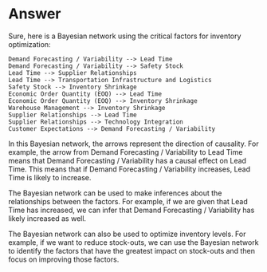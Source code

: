 # Answer

Sure, here is a Bayesian network using the critical factors for inventory optimization:

```
Demand Forecasting / Variability --> Lead Time
Demand Forecasting / Variability --> Safety Stock
Lead Time --> Supplier Relationships
Lead Time --> Transportation Infrastructure and Logistics
Safety Stock --> Inventory Shrinkage
Economic Order Quantity (EOQ) --> Lead Time
Economic Order Quantity (EOQ) --> Inventory Shrinkage
Warehouse Management --> Inventory Shrinkage
Supplier Relationships --> Lead Time
Supplier Relationships --> Technology Integration
Customer Expectations --> Demand Forecasting / Variability
```

In this Bayesian network, the arrows represent the direction of causality. 
For example, the arrow from Demand Forecasting / Variability to Lead Time means that 
Demand Forecasting / Variability has a causal effect on Lead Time. This means that if 
Demand Forecasting / Variability increases, Lead Time is likely to increase.

The Bayesian network can be used to make inferences about the relationships between the factors. 
For example, if we are given that Lead Time has increased, we can infer that Demand Forecasting / Variability has 
likely increased as well.

The Bayesian network can also be used to optimize inventory levels. For example, if we want to reduce stock-outs, 
we can use the Bayesian network to identify the factors that have the greatest impact on stock-outs and then focus 
on improving those factors.
